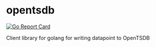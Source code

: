 # opentsdb

[![Go Report Card](https://goreportcard.com/badge/github.com/olegfedoseev/opentsdb)](https://goreportcard.com/report/github.com/olegfedoseev/opentsdb)

Client library for golang for writing datapoint to OpenTSDB
